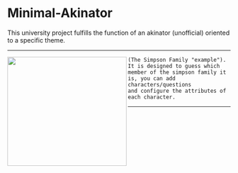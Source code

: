 # Minimal-Akinator
This university project fulfills the function of an akinator (unofficial) oriented to a specific theme.
_ _ _
<img align="left" width="269" height="246" src="https://static.wixstatic.com/media/2a137c_445bb5c8b28a4741ab6776cbed4c3300.png">

```
(The Simpson Family "example").
It is designed to guess which member of the simpson family it is, you can add characters/questions 
and configure the attributes of each character.
```
_ _ _
